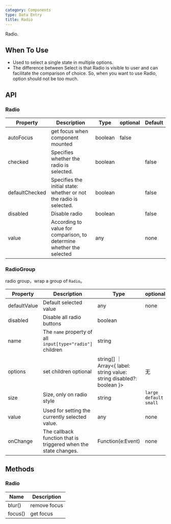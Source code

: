 ```yaml
---
category: Components
type: Data Entry
title: Radio
---
```


Radio.

## When To Use

- Used to select a single state in multiple options.
- The difference between Select is that Radio is visible to user and can facilitate the comparison of choice. So, when you want to use Radio, option should not be too much.

## API

### Radio

| Property | Description | Type | optional | Default |
| -------- | ----------- | ---- | -------- | ------- |
| autoFocus | get focus when component mounted | boolean | false |  |
| checked | Specifies whether the radio is selected. | boolean |  | false |
| defaultChecked | Specifies the initial state: whether or not the radio is selected. | boolean |  | false |
| disabled | Disable radio | boolean |  | false |
| value | According to value for comparison, to determine whether the selected | any |  | none |

### RadioGroup

radio group，wrap a group of `Radio`。

| Property | Description | Type | optional | Default |
| -------- | ----------- | ---- | -------- | ------- |
| defaultValue | Default selected value | any | none | none |
| disabled | Disable all radio buttons | boolean |  | false |
| name | The `name` property of all `input[type="radio"]` children | string |  | none |
| options | set children optional | string\[] ｜ Array&lt;{ label: string value: string disabled?: boolean }> | 无 | 无 |
| size | Size, only on radio style | string | `large` `default` `small` | `default` |
| value | Used for setting the currently selected value. | any | none | none |
| onChange | The callback function that is triggered when the state changes. | Function(e:Event) | none | none |

## Methods

### Radio

| Name | Description |
| ---- | ----------- |
| blur() | remove focus |
| focus() | get focus |
